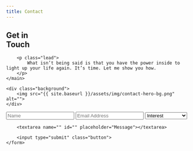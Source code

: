 ```yaml
---
title: Contact
---
```


<section class="section hero contact__hero">
    <main>
        <h1>Get in
            <br class="hide--mobile">
            <span class="shift">
                Touch
            </span>
        </h1>

        <p class="lead">
            What isn’t being said is that you have the power inside to light up your life again. It’s time. Let me show you how.
        </p>
    </main>

    <div class="background">
        <img src="{{ site.baseurl }}/assets/img/contact-hero-bg.png" alt="">
    </div>
</section>

<section class="section contact__form">
    <form action="">
        <input type="text" placeholder="Name" required>
        <input type="email" placeholder="Email Address" required>
        <select name="" id="">
            <option value="">Interest</option>
            <option value="">Coaching</option>
            <option value="">Speaking</option>
            <option value="">Writing</option>
            <option value="">General Inquiry</option>
            <option value="">Other</option>
        </select>

        <textarea name="" id="" placeholder="Message"></textarea>

        <input type="submit" class="button">
    </form>
</section>